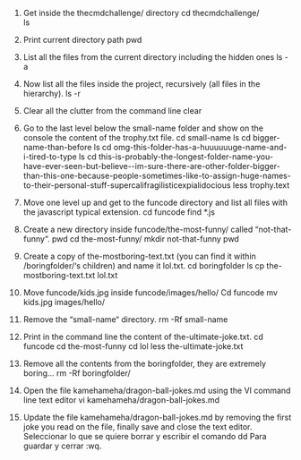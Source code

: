 1.	Get inside the thecmdchallenge/ directory
    cd thecmdchallenge/  
    ls 

2.	Print current directory path
    pwd

3.	List all the files from the current directory including the hidden ones
    ls  -a

4.	Now list all the files inside the project, recursively (all files in the hierarchy).
    ls -r

5.	Clear all the clutter from the command line
    clear

6.	Go to the last level below the small-name folder and show on the console the content of the trophy.txt file.
    cd small-name
    ls
    cd bigger-name-than-before
    ls
    cd omg-this-folder-has-a-huuuuuuge-name-and-i-tired-to-type
    ls
    cd  this-is-probably-the-longest-folder-name-you-have-ever-seen-but-believe--im-sure-there-are-other-folder-bigger-than-this-one-because-people-sometimes-like-to-assign-huge-names-to-their-personal-stuff-supercalifragilisticexpialidocious
    less trophy.text

7.	Move one level up and get to the funcode directory and list all files with the javascript typical extension.
    cd funcode
    find *.js

8.	Create a new directory inside funcode/the-most-funny/ called “not-that-funny“.
    pwd
    cd the-most-funny/
    mkdir not-that-funny
    pwd

9.	Create a copy of the-mostboring-text.txt (you can find it within /boringfolder/‘s children) and name it lol.txt.
    cd boringfolder 
    ls 
    cp the-mostboring-text.txt lol.txt

10.	Move funcode/kids.jpg inside funcode/images/hello/
    Cd funcode
    mv kids.jpg images/hello/

11.	Remove the “small-name“ directory.
    rm -Rf small-name

12.	Print in the command line the content of the-ultimate-joke.txt.
    cd funcode
    cd the-most-funny
    cd lol
    less the-ultimate-joke.txt

13.	Remove all the contents from the boringfolder, they are extremely boring…
    rm -Rf boringfolder/

14.	Open the file kamehameha/dragon-ball-jokes.md using the VI command line text editor
    vi kamehameha/dragon-ball-jokes.md

15.	Update the file kamehameha/dragon-ball-jokes.md by removing the first joke you read on the file, finally save and close the text editor.
    Seleccionar lo que se quiere borrar y escribir  el comando dd
    Para guardar y cerrar :wq.

